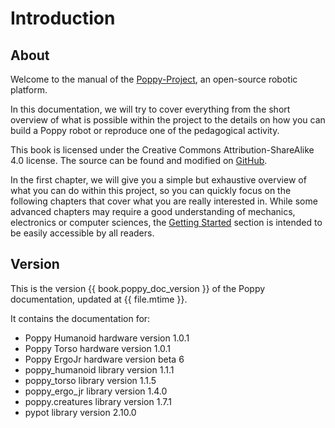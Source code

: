 # Introduction

## About

Welcome to the manual of the [Poppy-Project](https://www.poppy-project.org/), an open-source robotic platform.

In this documentation, we will try to cover everything from the short overview of what is possible within the project to the details on how you can build a Poppy robot or reproduce one of the pedagogical activity.

This book is licensed under the Creative Commons Attribution-ShareAlike 4.0 license. The source can be found and modified on [GitHub](https://github.com/poppy-project/poppy-docs).

In the first chapter, we will give you a simple but exhaustive overview of what you can do within this project, so you can quickly focus on the following chapters that cover what you are really interested in. While some advanced chapters may require a good understanding of mechanics, electronics or computer sciences, the [Getting Started](getting-started/README.md) section is intended to be easily accessible by all readers.

## Version

This is the version {{ book.poppy_doc_version }} of the Poppy documentation, updated at {{ file.mtime }}.

It contains the documentation for:

-   Poppy Humanoid hardware version 1.0.1
-   Poppy Torso hardware version 1.0.1 
-   Poppy ErgoJr hardware version beta 6 
-   poppy_humanoid library version 1.1.1
-   poppy_torso library version 1.1.5
-   poppy_ergo_jr library version 1.4.0
-   poppy.creatures library version 1.7.1
-   pypot library version 2.10.0
